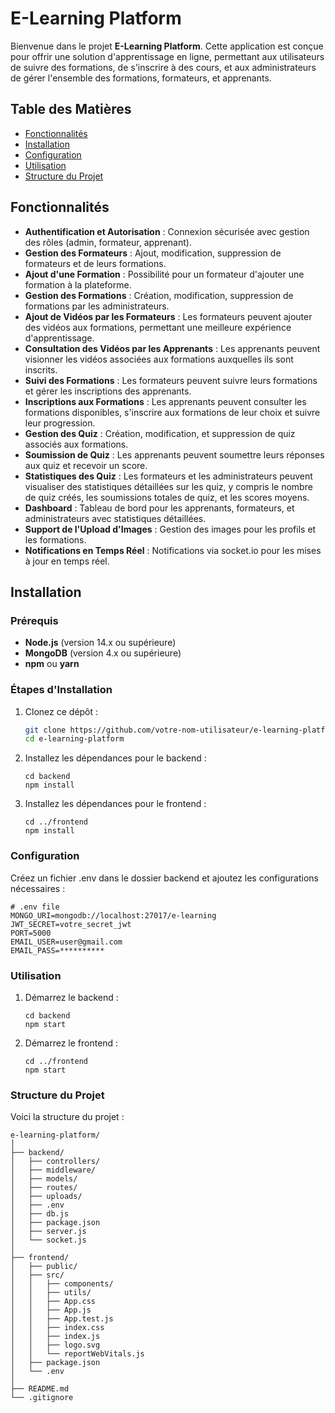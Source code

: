 # E-Learning Platform

Bienvenue dans le projet **E-Learning Platform**. Cette application est conçue pour offrir une solution d'apprentissage en ligne, permettant aux utilisateurs de suivre des formations, de s'inscrire à des cours, et aux administrateurs de gérer l'ensemble des formations, formateurs, et apprenants.

## Table des Matières

- [Fonctionnalités](#fonctionnalités)
- [Installation](#installation)
- [Configuration](#configuration)
- [Utilisation](#utilisation)
- [Structure du Projet](#structure-du-projet)

## Fonctionnalités

- **Authentification et Autorisation** : Connexion sécurisée avec gestion des rôles (admin, formateur, apprenant).
- **Gestion des Formateurs** : Ajout, modification, suppression de formateurs et de leurs formations.
- **Ajout d'une Formation** : Possibilité pour un formateur d'ajouter une formation à la plateforme.
- **Gestion des Formations** : Création, modification, suppression de formations par les administrateurs.
- **Ajout de Vidéos par les Formateurs** : Les formateurs peuvent ajouter des vidéos aux formations, permettant une meilleure expérience d'apprentissage.
- **Consultation des Vidéos par les Apprenants** : Les apprenants peuvent visionner les vidéos associées aux formations auxquelles ils sont inscrits.
- **Suivi des Formations** : Les formateurs peuvent suivre leurs formations et gérer les inscriptions des apprenants.
- **Inscriptions aux Formations** : Les apprenants peuvent consulter les formations disponibles, s'inscrire aux formations de leur choix et suivre leur progression.
- **Gestion des Quiz** : Création, modification, et suppression de quiz associés aux formations.
- **Soumission de Quiz** : Les apprenants peuvent soumettre leurs réponses aux quiz et recevoir un score.
- **Statistiques des Quiz** : Les formateurs et les administrateurs peuvent visualiser des statistiques détaillées sur les quiz, y compris le nombre de quiz créés, les soumissions totales de quiz, et les scores moyens.
- **Dashboard** : Tableau de bord pour les apprenants, formateurs, et administrateurs avec statistiques détaillées.
- **Support de l'Upload d'Images** : Gestion des images pour les profils et les formations.
- **Notifications en Temps Réel** : Notifications via socket.io pour les mises à jour en temps réel.

## Installation

### Prérequis

- **Node.js** (version 14.x ou supérieure)
- **MongoDB** (version 4.x ou supérieure)
- **npm** ou **yarn**

### Étapes d'Installation

1. Clonez ce dépôt :

   ```bash
   git clone https://github.com/votre-nom-utilisateur/e-learning-platform.git
   cd e-learning-platform
   ```

2. Installez les dépendances pour le backend :

   ```
   cd backend
   npm install
   ```

3. Installez les dépendances pour le frontend :

   ```
   cd ../frontend
   npm install

   ```

### Configuration

Créez un fichier .env dans le dossier backend et ajoutez les configurations nécessaires :

```
# .env file
MONGO_URI=mongodb://localhost:27017/e-learning
JWT_SECRET=votre_secret_jwt
PORT=5000
EMAIL_USER=user@gmail.com
EMAIL_PASS=**********

```

### Utilisation

1. Démarrez le backend :
   ```
   cd backend
   npm start
   ```
2. Démarrez le frontend :
   ```
   cd ../frontend
   npm start
   ```

### Structure du Projet

Voici la structure du projet :

```
e-learning-platform/
│
├── backend/
│   ├── controllers/
│   ├── middleware/
│   ├── models/
│   ├── routes/
│   ├── uploads/
│   ├── .env
│   ├── db.js
│   ├── package.json
│   ├── server.js
│   └── socket.js
│
├── frontend/
│   ├── public/
│   ├── src/
│   │   ├── components/
│   │   ├── utils/
│   │   ├── App.css
│   │   ├── App.js
│   │   ├── App.test.js
│   │   ├── index.css
│   │   ├── index.js
│   │   ├── logo.svg
│   │   └── reportWebVitals.js
│   ├── package.json
│   └── .env
│
├── README.md
└── .gitignore
```
